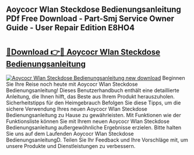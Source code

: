 ## Aoycocr Wlan Steckdose Bedienungsanleitung PDf Free Download - Part-Smj Service Owner Guide - User Repair Edition E8HO4

# <h2><a href="http://df0l8c.blite.top/?on=Aoycocr+Wlan+Steckdose+Bedienungsanleitung">🔗Download 👉🔴 Aoycocr Wlan Steckdose Bedienungsanleitung</a></h2>

[![Aoycocr Wlan Steckdose Bedienungsanleitung new download](https://i.imgur.com/lujVjoI.png)](http://df0l8c.blite.top/?on=Aoycocr+Wlan+Steckdose+Bedienungsanleitung)
Beginnen Sie Ihre Reise noch heute mit Aoycocr Wlan Steckdose Bedienungsanleitung! Dieses Benutzerhandbuch enthält eine detaillierte Anleitung, die Ihnen hilft, das Beste aus Ihrem Produkt herauszuholen. Sicherheitstipps für den Heimgebrauch Befolgen Sie diese Tipps, um die sichere Verwendung Ihres neuen Aoycocr Wlan Steckdose Bedienungsanleitung zu Hause zu gewährleisten. Mit Funktionen wie der Funktionsliste können Sie mit Ihrem neuen Aoycocr Wlan Steckdose Bedienungsanleitung außergewöhnliche Ergebnisse erzielen. Bitte halten Sie uns auf dem Laufenden Aoycocr Wlan Steckdose BedienungsanleitungD. Teilen Sie Ihr Feedback und Ihre Vorschläge mit, um unsere Produkte und Dienstleistungen zu verbessern.

